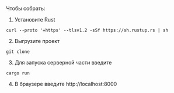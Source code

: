Чтобы собрать:
1) Установите Rust
```
curl --proto '=https' --tlsv1.2 -sSf https://sh.rustup.rs | sh
```

2) Выгрузите проект
```
git clone
```

3) Для запуска серверной части введите
```
cargo run
```

4) В браузере введите http://localhost:8000 
